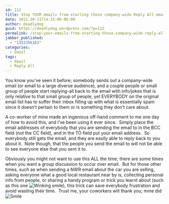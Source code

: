 ```yaml
---
id: 112
title: Stop YOUR emails from starting those company-wide Reply All email threads
date: 2012-10-11T14:15:00-06:00
author: deadlydog
guid: https://deadlydog.wordpress.com/?p=112
permalink: /stop-your-emails-from-starting-those-company-wide-reply-all-email-threads/
jabber_published:
  - "1353356163"
categories:
  - Email
tags:
  - Email
  - Reply All
---
```

You know you’ve seen it before; somebody sends out a company-wide email (or email to a large diverse audience), and a couple people or small group of people start replying-all back to the email with info/jokes that is only relative to that small group of people, yet EVERYBODY on the original email list has to suffer their inbox filling up with what is essentially spam since it doesn’t pertain to them or is something they don’t care about.

A co-worker of mine made an ingenious off-hand comment to me one day of how to avoid this, and I’ve been using it ever since.&#160; Simply place the email addresses of everybody that you are sending the email to in the BCC field (not the CC field), and in the TO field put your email address.&#160; So everybody still gets the email, and they are easily able to reply back to you about it.&#160; Note though, that the people you send the email to will not be able to see everyone else that you sent it to.

Obviously you might not want to use this ALL the time; there are some times when you want a group discussion to occur over email.&#160; But for those other times, such as when sending a NWR email about the car you are selling, asking everyone what a good local restaurant near by is, collecting personal info from people, or sharing a handy program or trick you learnt about (such as this one <img class="wlEmoticon wlEmoticon-winkingsmile" style="border-style:none;" alt="Winking smile" src="http://dans-blog.azurewebsites.net/wp-content/uploads/2012/11/wlemoticon-winkingsmile.png" />), this trick can save everybody frustration and avoid wasting their time.&#160; Trust me, your coworkers will thank you; mine did <img class="wlEmoticon wlEmoticon-smile" style="border-style:none;" alt="Smile" src="http://dans-blog.azurewebsites.net/wp-content/uploads/2012/11/wlemoticon-smile1.png" />
